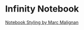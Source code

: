 # Infinity Notebook

<a href="https://codepen.io/MarcMalignan/pen/QbaXGg">Notebook Styling by Marc Malignan</a>